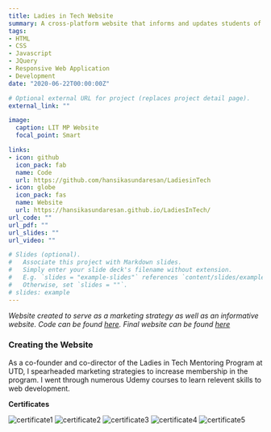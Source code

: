 ```yaml
---
title: Ladies in Tech Website
summary: A cross-platform website that informs and updates students of UTD about the mentoring program.
tags:
- HTML
- CSS
- Javascript
- JQuery
- Responsive Web Application
- Development
date: "2020-06-22T00:00:00Z"

# Optional external URL for project (replaces project detail page).
external_link: ""

image:
  caption: LIT MP Website
  focal_point: Smart

links:
- icon: github
  icon_pack: fab
  name: Code
  url: https://github.com/hansikasundaresan/LadiesinTech
- icon: globe
  icon_pack: fas
  name: Website
  url: https://hansikasundaresan.github.io/LadiesInTech/
url_code: ""
url_pdf: ""
url_slides: ""
url_video: ""

# Slides (optional).
#   Associate this project with Markdown slides.
#   Simply enter your slide deck's filename without extension.
#   E.g. `slides = "example-slides"` references `content/slides/example-slides.md`.
#   Otherwise, set `slides = ""`.
# slides: example
---
```

_Website created to serve as a marketing strategy as well as an informative website. Code can be found [here](https://github.com/hansikasundaresan/LadiesinTech). Final website can be found [here](https://hansikasundaresan.github.io/LadiesInTech/)_

### Creating the Website
As a co-founder and co-director of the Ladies in Tech Mentoring Program at UTD, I spearheaded marketing strategies to increase membership in the program. I went through numerous Udemy courses to learn relevent skills to web development. 

**Certificates**

![certificate1](/project/lit/responsivewd.jpg)
![certificate2](/project/lit/html.jpg)
![certificate3](/project/lit/css.jpg)
![certificate4](/project/lit/javascriptcertificate.jpg)
![certificate5](/project/lit/jquery_bootstrapcertificate.jpg)
